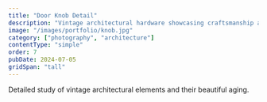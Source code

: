 ```yaml
---
title: "Door Knob Detail"
description: "Vintage architectural hardware showcasing craftsmanship and patina."
image: "/images/portfolio/knob.jpg"
category: ["photography", "architecture"]
contentType: "simple"
order: 7
pubDate: 2024-07-05
gridSpan: "tall"
---
```


Detailed study of vintage architectural elements and their beautiful aging.
